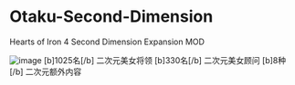 # Otaku-Second-Dimension
Hearts of Iron 4 Second Dimension Expansion MOD

![image](https://steamuserimages-a.akamaihd.net/ugc/2511396369283859075/BED50FD0282F544B42648B0FD3F42643B9A637AC/?imw=5000&imh=5000&ima=fit&impolicy=Letterbox&imcolor=%23000000&letterbox=false)
[b]1025名[/b] 二次元美女将领
[b]330名[/b] 二次元美女顾问
[b]8种[/b] 二次元额外内容
